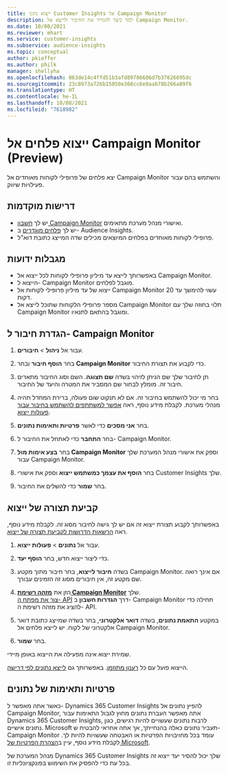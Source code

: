 ```yaml
---
title: ייצוא נתוני Customer Insights אל Campaign Monitor
description: למד כיצד להגדיר את החיבור ולייצא אל Campaign Monitor.
ms.date: 10/08/2021
ms.reviewer: mhart
ms.service: customer-insights
ms.subservice: audience-insights
ms.topic: conceptual
author: pkieffer
ms.author: philk
manager: shellyha
ms.openlocfilehash: 063de14c4ffd51b3afd89786606d7b37626695dc
ms.sourcegitcommit: 23c8973a726b15050e368cc6e0aab78b266a89f6
ms.translationtype: HT
ms.contentlocale: he-IL
ms.lasthandoff: 10/08/2021
ms.locfileid: "7618982"
---
```

# <a name="export-segments-to-campaign-monitor-preview"></a>ייצוא פלחים אל Campaign Monitor‏ (Preview)

יצא פלחים של פרופילי לקוחות מאוחדים אל Campaign Monitor והשתמש בהם עבור פעילויות שיווק.

## <a name="prerequisites"></a>דרישות מוקדמות

-   יש לך [חשבון Campaign Monitor](https://www.campaignmonitor.com/) ואישורי מנהל מערכת מתאימים.
-   יש לך [פלחים מוגדרים](segments.md) ב- Audience Insights.
-   פרופילי לקוחות מאוחדים בפלחים המיוצאים מכילים שדה המייצג כתובת דוא"ל.

## <a name="known-limitations"></a>מגבלות ידועות

- באפשרותך לייצא עד מיליון פרופילי לקוחות לכל ייצוא אל Campaign Monitor.
- הייצוא ל- Campaign Monitor מוגבל לפלחים.
- ייצוא של עד מיליון פרופילי לקוחות אל Campaign Monitor עשוי להימשך עד 20 דקות. 
- מספר פרופילי הלקוחות שתוכל לייצא אל Campaign Monitor תלוי בחוזה שלך עם Campaign Monitor ומוגבל בהתאם לתנאיו.

## <a name="set-up-connection-to-campaign-monitor"></a>הגדרת חיבור ל- Campaign Monitor

1. עבור אל **ניהול** > **חיבורים**.

1. בחר **הוסף חיבור** ובחר **Campaign Monitor** כדי לקבוע את תצורת החיבור.

1. תן לחיבור שלך שם הניתן לזיהוי בשדה **שם תצוגה**. השם וסוג החיבור מתארים חיבור זה. מומלץ לבחור שם המסביר את המטרה והיעד של החיבור.

1. בחר מי יכול להשתמש בחיבור זה. אם לא תנקוט שום פעולה, ברירת המחדל תהיה מנהלי מערכת. לקבלת מידע נוסף, ראה [אפשר למשתתפים להשתמש בחיבור עבור פעולות ייצוא](connections.md#allow-contributors-to-use-a-connection-for-exports).

1. בחר **אני מסכים** כדי לאשר **פרטיות ותאימות נתונים**.

1. בחר **התחבר** כדי לאתחל את החיבור ל- Campaign Monitor.

1. בחר **בצע אימות מול Campaign Monitor** וספק את אישורי מנהל המערכת שלך עבור Campaign Monitor.

1. בחר **הוסף את עצמך כמשתמש ייצוא** וספק את אישורי Customer Insights שלך.

1. בחר **שמור** כדי להשלים את החיבור.

## <a name="configure-an-export"></a>קביעת תצורה של ייצוא

באפשרותך לקבוע תצורת ייצוא זה אם יש לך גישה לחיבור מסוג זה. לקבלת מידע נוסף, ראה [הרשאות הדרושות לקביעת תצורה של ייצוא](export-destinations.md#set-up-a-new-export).

1. עבור אל **נתונים** > **פעולות ייצוא**.

1. כדי ליצור ייצוא חדש, בחר **הוסף יעד**.

1. בשדה **חיבור לייצוא**, בחר חיבור מתוך מקטע Campaign Monitor. אם אינך רואה שם מקטע זה, אין חיבורים מסוג זה הזמינים עבורך.

1. הזן את [**מזהה רשימת Campaign Monitor**](https://www.campaignmonitor.com/api/getting-started/#your-list-id) שלך.    
   [צור את מפתח ה- API](https://www.campaignmonitor.com/api/getting-started/) דרך **הגדרות חשבון** ב- Campaign Monitor תחילה כדי להציג את מזהה רשימת ה- API.  

1. במקטע **התאמת נתונים**, בשדה **דואר אלקטרוני**, בחר בשדה שמייצג כתובת דואר אלקטרוני של לקוח. יש לייצא פלחים אל Campaign Monitor.

1. בחר **שמור**.

שמירת ייצוא אינה מפעילה את הייצוא באופן מיידי.

הייצוא פועל עם כל [רענון מתוזמן](system.md#schedule-tab). באפשרותך גם [לייצא נתונים לפי דרישה](export-destinations.md#run-exports-on-demand). 


## <a name="data-privacy-and-compliance"></a>פרטיות ותאימות של נתונים

כאשר אתה מאפשר ל- Dynamics 365 Customer Insights להפיץ נתונים אל Campaign Monitor, אתה מאפשר העברת נתונים מחוץ לגבול התאימות עבור Dynamics 365 Customer Insights, לרבות נתונים שעשויים להיות רגישים, כגון נתונים אישיים. Microsoft תעביר נתונים כאלה בהנחייתך, אך אתה אחראי להבטיח ש- Campaign Monitor עומד בכל מחויבויות הפרטיות או האבטחה שעשויות להיות לך. לקבלת מידע נוסף, עיין ב[הצהרת הפרטיות של Microsoft](https://go.microsoft.com/fwlink/?linkid=396732).

מנהל המערכת של Dynamics 365 Customer Insights שלך יכול להסיר יעד ייצוא זה בכל עת כדי להפסיק את השימוש בפונקציונליות זו.
